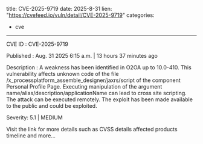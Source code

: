  
title: CVE-2025-9719
date: 2025-8-31
lien: "https://cvefeed.io/vuln/detail/CVE-2025-9719"
categories:
  - cve
---

CVE ID : CVE-2025-9719

Published :  Aug. 31
2025
6:15 a.m. | 13 hours
37 minutes ago

Description : A weakness has been identified in O2OA up to 10.0-410. This vulnerability affects unknown code of the file /x_processplatform_assemble_designer/jaxrs/script of the component Personal Profile Page. Executing manipulation of the argument name/alias/description/applicationName can lead to cross site scripting. The attack can be executed remotely. The exploit has been made available to the public and could be exploited.

Severity: 5.1 | MEDIUM

Visit the link for more details
such as CVSS details
affected products
timeline
and more...
